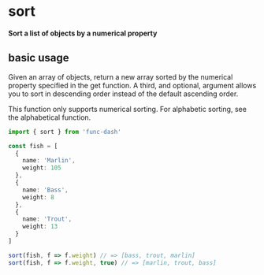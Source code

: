 # sort
**Sort a list of objects by a numerical property**

## basic usage
Given an array of objects, return a new array sorted by the numerical property specified in the get function. A third, and optional, argument allows you to sort in descending order instead of the default ascending order.

This function only supports numerical sorting. For alphabetic sorting, see the alphabetical function.

```typescript
import { sort } from 'func-dash'

const fish = [
  {
    name: 'Marlin',
    weight: 105
  },
  {
    name: 'Bass',
    weight: 8
  },
  {
    name: 'Trout',
    weight: 13
  }
]

sort(fish, f => f.weight) // => [bass, trout, marlin]
sort(fish, f => f.weight, true) // => [marlin, trout, bass]
```
